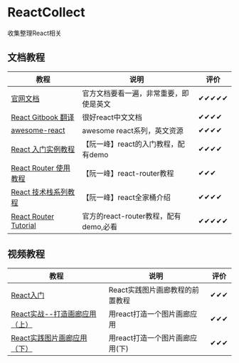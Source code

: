 # ReactCollect
收集整理React相关


## 文档教程
|  教程 |  说明 | 评价  |
| ------------ | ------------ | ------------ |
|[官网文档](https://facebook.github.io/react/docs/hello-world.html)|官方文档要看一遍，非常重要，即使是英文  | ✔✔✔✔✔ |
|[React Gitbook 翻译](https://hulufei.gitbooks.io/react-tutorial/content/introduction.html)|很好react中文文档|✔✔✔✔|
|[awesome-react](https://github.com/enaqx/awesome-react)|awesome  react系列，英文资源|✔✔✔✔|
|[React 入门实例教程](http://www.ruanyifeng.com/blog/2015/03/react.html)|【阮一峰】react的入门教程，配有demo|✔✔✔✔|
|[React Router 使用教程](http://www.ruanyifeng.com/blog/2016/05/react_router.html?utm_source=tool.lu)|【阮一峰】react-router教程|✔✔✔|
|[React 技术栈系列教程](http://www.ruanyifeng.com/blog/2016/09/react-technology-stack.html)|【阮一峰】react全家桶介绍|✔✔✔✔|
|[React Router Tutorial](https://github.com/reactjs/react-router-tutorial)|官方的react-router教程，配有demo,必看|✔✔✔✔✔|


## 视频教程
| 教程 | 说明  |  评价 |
| ------------ | ------------ | ------------ |
|[React入门](http://www.imooc.com/learn/504)|React实践图片画廊教程的前置教程|✔✔✔|
|[React实战--打造画廊应用（上）](http://www.imooc.com/learn/507)|用react打造一个图片画廊应用|✔✔✔|
|[React实践图片画廊应用（下）](http://www.imooc.com/learn/652)|用react打造一个图片画廊应用(下)|✔✔✔|

